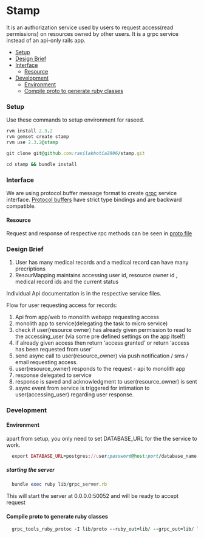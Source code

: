 # Stamp

It is an authorization service used by users to request access(read permissions) on resources owned by other users. It is 
a grpc service instead of an api-only rails app.

- [Setup](#setup)
- [Design Brief](#design-brief)
- [Interface](#interface)
  - [Resource](#resource)
- [Development](#development)
  - [Environment](#environment)
  - [Compile proto to generate ruby classes](#compile-proto-to-generate-ruby-classes)

### Setup

Use these commands to setup environment for raseed.
```ruby
rvm install 2.3.2
rvm gemset create stamp
rvm use 2.3.2@stamp

git clone git@github.com:ravilakhotia2006/stamp.git

cd stamp && bundle install

```
### Interface
We are using protocol buffer message format to create [grpc](https://grpc.io/docs/tutorials/basic/ruby.html) service interface.
[Protocol buffers](https://developers.google.com/protocol-buffers/) have strict type bindings and are backward compatible.

#### Resource
Request and response of respective rpc methods can be seen in [proto file](https://github.com/ravilakhotia2006/stamp/blob/master/lib/proto/resource.proto)

### Design Brief

1. User has many medical records and a medical record can have many precriptions
2. ResourMapping maintains accessing user id, resource owner id , medical record ids and the current status

Individual Api documentation is in the respective service files.

Flow for user requesting access for records:

1. Api from app/web to monolith webapp requesting access
2. monolith app to service(delegating the task to micro service)
3. check if user(resource owner) has already given permission to read to the accessing_user (via some pre defined settings on the app itself)
4. if already given access then return ‘access granted’ or return ‘access has been requested from user’
5. send async call to user(resource_owner) via push notification / sms / email requesting access.
6. user(resource_owner) responds to the request - api to monolith app
7. response delegated to service
8. response is saved and acknowledgment to user(resource_owner) is sent
9. async event from service is triggered for intimation to user(accessing_user) regarding user response.


### Development

#### Environment

apart from setup, you only need to set DATABASE_URL for the the service to work.
```ruby
  export DATABASE_URL=postgres://user:password@host:port/database_name
```

##### starting the server
```ruby
  bundle exec ruby lib/grpc_server.rb
```

This will start the server at 0.0.0.0:50052 and will be ready to accept request

#### Compile proto to generate ruby classes

```ruby
  grpc_tools_ruby_protoc -I lib/proto --ruby_out=lib/ --grpc_out=lib/ lib/proto/resource.proto
```

